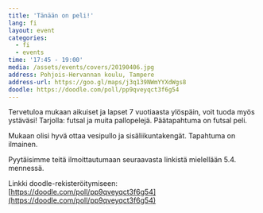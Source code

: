 ```yaml
---
title: 'Tänään on peli!'
lang: fi
layout: event
categories:
  - fi
  - events
time: '17:45 - 19:00'
media: /assets/events/covers/20190406.jpg
address: Pohjois-Hervannan koulu, Tampere
address-url: https://goo.gl/maps/j3q139NWmYYXdWgs8
doodle: https://doodle.com/poll/pp9qveyqct3f6g54
---
```


Tervetuloa mukaan aikuiset ja lapset 7 vuotiaasta ylöspäin, voit tuoda myös ystäväsi! Tarjolla: futsal ja muita pallopelejä. Päätapahtuma on futsal peli.

Mukaan olisi hyvä ottaa vesipullo ja sisäliikuntakengät. Tapahtuma on ilmainen.

Pyytäisimme teitä ilmoittautumaan seuraavasta linkistä mielellään 5.4. mennessä.

Linkki doodle-rekisteröitymiseen: [https://doodle.com/poll/pp9qveyqct3f6g54](https://doodle.com/poll/pp9qveyqct3f6g54)
